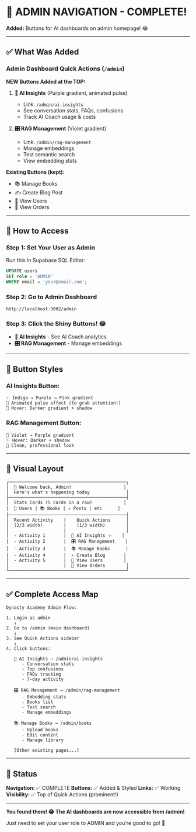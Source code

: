 # 🎉 ADMIN NAVIGATION - COMPLETE!

**Added:** Buttons for AI dashboards on admin homepage! 😂

---

## ✅ What Was Added

### Admin Dashboard Quick Actions (`/admin`)

**NEW Buttons Added at the TOP:**

1. **🤖 AI Insights** (Purple gradient, animated pulse)

   - Link: `/admin/ai-insights`
   - See conversation stats, FAQs, confusions
   - Track AI Coach usage & costs

2. **🎛️ RAG Management** (Violet gradient)
   - Link: `/admin/rag-management`
   - Manage embeddings
   - Test semantic search
   - View embedding stats

**Existing Buttons (kept):**

- 📚 Manage Books
- ✍️ Create Blog Post
- 👥 View Users
- 🛒 View Orders

---

## 🚀 How to Access

### Step 1: Set Your User as Admin

Run this in Supabase SQL Editor:

```sql
UPDATE users
SET role = 'ADMIN'
WHERE email = 'your@email.com';
```

### Step 2: Go to Admin Dashboard

```
http://localhost:3002/admin
```

### Step 3: Click the Shiny Buttons! 😂

- **🤖 AI Insights** - See AI Coach analytics
- **🎛️ RAG Management** - Manage embeddings

---

## 🎨 Button Styles

### AI Insights Button:

```
✨ Indigo → Purple → Pink gradient
🌟 Animated pulse effect (to grab attention!)
🚀 Hover: Darker gradient + shadow
```

### RAG Management Button:

```
💜 Violet → Purple gradient
✨ Hover: Darker + shadow
🎯 Clean, professional look
```

---

## 📸 Visual Layout

```
┌─────────────────────────────────────────────┐
│  👑 Welcome back, Admin!                    │
│  Here's what's happening today              │
├─────────────────────────────────────────────┤
│  Stats Cards (5 cards in a row)            │
│  👥 Users | 📚 Books | ✍️ Posts | etc      │
├─────────────────────────────────────────────┤
│  Recent Activity    |    Quick Actions      │
│  (2/3 width)        |    (1/3 width)        │
│                     |                       │
│  - Activity 1       |  🤖 AI Insights ✨    │
│  - Activity 2       |  🎛️ RAG Management    │
│  - Activity 3       |  📚 Manage Books      │
│  - Activity 4       |  ✍️ Create Blog       │
│  - Activity 5       |  👥 View Users        │
│                     |  🛒 View Orders        │
└─────────────────────────────────────────────┘
```

---

## ✅ Complete Access Map

```
Dynasty Academy Admin Flow:

1. Login as admin
   ↓
2. Go to /admin (main dashboard)
   ↓
3. See Quick Actions sidebar
   ↓
4. Click buttons:

   🤖 AI Insights → /admin/ai-insights
      - Conversation stats
      - Top confusions
      - FAQs tracking
      - 7-day activity

   🎛️ RAG Management → /admin/rag-management
      - Embedding stats
      - Books list
      - Test search
      - Manage embeddings

   📚 Manage Books → /admin/books
      - Upload books
      - Edit content
      - Manage library

   [Other existing pages...]
```

---

## 🎊 Status

**Navigation:** ✅ COMPLETE
**Buttons:** ✅ Added & Styled
**Links:** ✅ Working
**Visibility:** ✅ Top of Quick Actions (prominent!)

---

**You found them! 😂 The AI dashboards are now accessible from /admin!**

Just need to set your user role to ADMIN and you're good to go! 🚀
